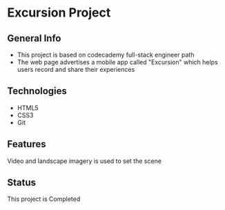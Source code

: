 # Excursion Project

## General Info
* This project is based on codecademy full-stack engineer path
* The web page advertises a mobile app called "Excursion" which helps users record and share their experiences

## Technologies
* HTML5
* CSS3
* Git

## Features
Video and landscape imagery is used to set the scene

## Status
This project is Completed
